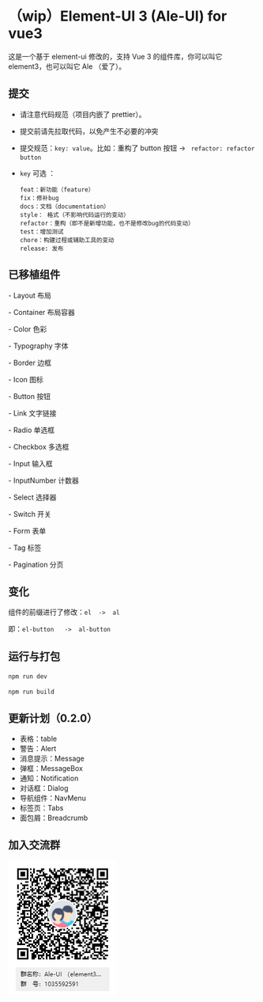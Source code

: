 # （wip）Element-UI 3 (Ale-UI) for vue3
这是一个基于 element-ui 修改的，支持 Vue 3 的组件库，你可以叫它 element3，也可以叫它 Ale （爱了）。

## 提交

- 请注意代码规范（项目内嵌了 prettier）。

- 提交前请先拉取代码，以免产生不必要的冲突

- 提交规范：`key: value`。比如：重构了 button 按钮 -> ` refactor: refactor button` 

- `key` 可选 ：

  ```
  feat：新功能（feature）
  fix：修补bug
  docs：文档（documentation）
  style： 格式（不影响代码运行的变动）
  refactor：重构（即不是新增功能，也不是修改bug的代码变动）
  test：增加测试
  chore：构建过程或辅助工具的变动
  release: 发布
  ```

## 已移植组件

\- Layout 布局

\- Container 布局容器

\- Color 色彩

\- Typography 字体

\- Border 边框

\- Icon 图标

\- Button 按钮

\- Link 文字链接

\- Radio 单选框

\- Checkbox 多选框

\- Input 输入框

\- InputNumber 计数器

\- Select 选择器

\- Switch 开关

\- Form 表单

\- Tag 标签

\- Pagination 分页

## 变化

组件的前缀进行了修改：`el  ->  al`

即：`el-button   ->  al-button`

## 运行与打包

`npm run dev`

`npm run build`

## 更新计划（0.2.0）

- 表格：table
- 警告：Alert
- 消息提示：Message
- 弹框：MessageBox
- 通知：Notification
- 对话框：Dialog
- 导航组件：NavMenu
- 标签页：Tabs
- 面包屑：Breadcrumb

## 加入交流群

![image-20200904185952422](README.assets/image-20200904185952422.png)